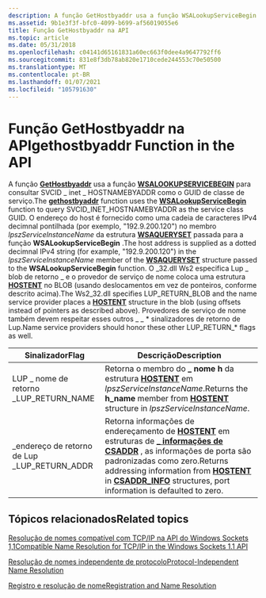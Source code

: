 ```yaml
---
description: A função GetHostbyaddr usa a função WSALookupServiceBegin para consultar SVCID \_ inet \_ HOSTNAMEBYADDR como o GUID de classe de serviço.
ms.assetid: 9b1e3f3f-bfc0-4099-b699-af56019055e6
title: Função GetHostbyaddr na API
ms.topic: article
ms.date: 05/31/2018
ms.openlocfilehash: c04141d65161831a60ec663f0dee4a9647792ff6
ms.sourcegitcommit: 831e8f3db78ab820e1710cede244553c70e50500
ms.translationtype: MT
ms.contentlocale: pt-BR
ms.lasthandoff: 01/07/2021
ms.locfileid: "105791630"
---
```

# <a name="gethostbyaddr-function-in-the-api"></a><span data-ttu-id="6e8be-103">Função GetHostbyaddr na API</span><span class="sxs-lookup"><span data-stu-id="6e8be-103">gethostbyaddr Function in the API</span></span>

<span data-ttu-id="6e8be-104">A função [**GetHostbyaddr**](/windows/win32/api/wsipv6ok/nf-wsipv6ok-gethostbyaddr) usa a função [**WSALOOKUPSERVICEBEGIN**](/windows/desktop/api/Winsock2/nf-winsock2-wsalookupservicebegina) para consultar SVCID \_ inet \_ HOSTNAMEBYADDR como o GUID de classe de serviço.</span><span class="sxs-lookup"><span data-stu-id="6e8be-104">The [**gethostbyaddr**](/windows/win32/api/wsipv6ok/nf-wsipv6ok-gethostbyaddr) function uses the [**WSALookupServiceBegin**](/windows/desktop/api/Winsock2/nf-winsock2-wsalookupservicebegina) function to query SVCID\_INET\_HOSTNAMEBYADDR as the service class GUID.</span></span> <span data-ttu-id="6e8be-105">O endereço do host é fornecido como uma cadeia de caracteres IPv4 decimnal pontilhada (por exemplo, "192.9.200.120") no membro *lpszServiceInstanceName* da estrutura [**WSAQUERYSET**](/windows/desktop/api/Winsock2/ns-winsock2-wsaquerysetw) passada para a função **WSALookupServiceBegin** .</span><span class="sxs-lookup"><span data-stu-id="6e8be-105">The host address is supplied as a dotted decimnal IPv4 string (for example, "192.9.200.120") in the *lpszServiceInstanceName* member of the [**WSAQUERYSET**](/windows/desktop/api/Winsock2/ns-winsock2-wsaquerysetw) structure passed to the **WSALookupServiceBegin** function.</span></span> <span data-ttu-id="6e8be-106">O \_32.dll Ws2 especifica Lup \_ blob de retorno \_ e o provedor de serviço de nome coloca uma estrutura [**HOSTENT**](/windows/desktop/api/winsock/ns-winsock-hostent) no BLOB (usando deslocamentos em vez de ponteiros, conforme descrito acima).</span><span class="sxs-lookup"><span data-stu-id="6e8be-106">The Ws2\_32.dll specifies LUP\_RETURN\_BLOB and the name service provider places a [**HOSTENT**](/windows/desktop/api/winsock/ns-winsock-hostent) structure in the blob (using offsets instead of pointers as described above).</span></span> <span data-ttu-id="6e8be-107">Provedores de serviço de nome também devem respeitar esses outros \_ \_ \* sinalizadores de retorno de Lup.</span><span class="sxs-lookup"><span data-stu-id="6e8be-107">Name service providers should honor these other LUP\_RETURN\_\* flags as well.</span></span> 

| <span data-ttu-id="6e8be-108">Sinalizador</span><span class="sxs-lookup"><span data-stu-id="6e8be-108">Flag</span></span>              | <span data-ttu-id="6e8be-109">Descrição</span><span class="sxs-lookup"><span data-stu-id="6e8be-109">Description</span></span>                                                                                                                                                  |
|-------------------|--------------------------------------------------------------------------------------------------------------------------------------------------------------|
| <span data-ttu-id="6e8be-110">LUP \_ nome de retorno \_</span><span class="sxs-lookup"><span data-stu-id="6e8be-110">LUP\_RETURN\_NAME</span></span> | <span data-ttu-id="6e8be-111">Retorna o membro do **\_ nome h** da estrutura [**HOSTENT**](/windows/desktop/api/winsock/ns-winsock-hostent) em *lpszServiceInstanceName*.</span><span class="sxs-lookup"><span data-stu-id="6e8be-111">Returns the **h\_name** member from [**HOSTENT**](/windows/desktop/api/winsock/ns-winsock-hostent) structure in *lpszServiceInstanceName*.</span></span>                                                     |
| <span data-ttu-id="6e8be-112">\_endereço de retorno de Lup \_</span><span class="sxs-lookup"><span data-stu-id="6e8be-112">LUP\_RETURN\_ADDR</span></span> | <span data-ttu-id="6e8be-113">Retorna informações de endereçamento de [**HOSTENT**](/windows/desktop/api/winsock/ns-winsock-hostent) em estruturas de [**\_ informações de CSADDR**](/windows/win32/api/ws2def/ns-ws2def-csaddr_info) , as informações de porta são padronizadas como zero.</span><span class="sxs-lookup"><span data-stu-id="6e8be-113">Returns addressing information from [**HOSTENT**](/windows/desktop/api/winsock/ns-winsock-hostent) in [**CSADDR\_INFO**](/windows/win32/api/ws2def/ns-ws2def-csaddr_info) structures, port information is defaulted to zero.</span></span> |



 

## <a name="related-topics"></a><span data-ttu-id="6e8be-114">Tópicos relacionados</span><span class="sxs-lookup"><span data-stu-id="6e8be-114">Related topics</span></span>

<dl> <dt>

[<span data-ttu-id="6e8be-115">Resolução de nomes compatível com TCP/IP na API do Windows Sockets 1,1</span><span class="sxs-lookup"><span data-stu-id="6e8be-115">Compatible Name Resolution for TCP/IP in the Windows Sockets 1.1 API</span></span>](compatible-name-resolution-for-tcp-ip-in-the-windows-sockets-1-1-api-2.md)
</dt> <dt>

[<span data-ttu-id="6e8be-116">Resolução de nomes independente de protocolo</span><span class="sxs-lookup"><span data-stu-id="6e8be-116">Protocol-Independent Name Resolution</span></span>](protocol-independent-name-resolution-2.md)
</dt> <dt>

[<span data-ttu-id="6e8be-117">Registro e resolução de nome</span><span class="sxs-lookup"><span data-stu-id="6e8be-117">Registration and Name Resolution</span></span>](registration-and-name-resolution-2.md)
</dt> </dl>

 

 
